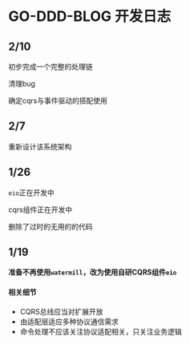 # GO-DDD-BLOG 开发日志

## 2/10

初步完成一个完整的处理链

清理bug

确定cqrs与事件驱动的搭配使用

## 2/7

重新设计该系统架构

## 1/26

`eio`正在开发中

cqrs组件正在开发中

删除了过时的无用的的代码

## 1/19

**准备不再使用`watermill`，改为使用自研CQRS组件`eio`**

#### 相关细节

- CQRS总线应当对扩展开放
- 由适配层适应多种协议通信需求
- 命令处理不应该关注协议适配相关，只关注业务逻辑